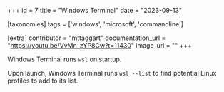 +++
id = 7
title = "Windows Terminal"
date = "2023-09-13"

[taxonomies]
tags = ['windows', 'microsoft', 'commandline']

[extra]
contributor = "mttaggart"
documentation_url = "https://youtu.be/VvMn_zYP8Cw?t=11430"
image_url = ""
+++

Windows Terminal runs `wsl` on startup.

Upon launch, Windows Terminal runs `wsl --list` to find potential Linux profiles to add to its list. 
